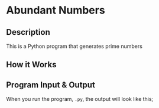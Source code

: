 # Abundant Numbers

## Description

This is a Python program that generates prime numbers

## How it Works

## Program Input & Output

When you run the program, `.py`, the output will look like this;

```
```